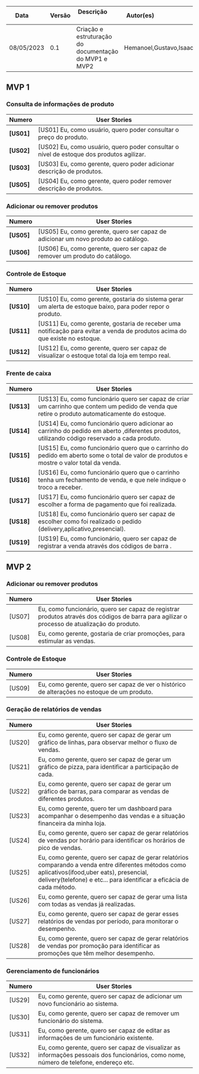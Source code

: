 | Data       | Versão | Descrição            | Autor(es)                                                   |
| ---------- | ------ | -------------------- | ------------------------------------------------------------ |
|08/05/2023 | 0.1 | Criação e estruturação do documentação do MVP1 e MVP2 | Hemanoel,Gustavo,Isaac,Milena,Daniela |

## MVP 1
### Consulta de informações  de produto
| Numero  | User Stories|
| -------------- | ----------------------------------------------------- |
|<b>[US01]</b> |[US01]</b> Eu, como usuário, quero poder consultar o preço do produto.|
|<b>[US02]</b> |[US02]</b> Eu, como usuário, quero poder consultar o nível de estoque dos produtos agilizar.|
|<b>[US03]</b> |[US03]</b> Eu, como gerente, quero poder adicionar descrição de produtos.|
|<b>[US05]</b> |[US04]</b> Eu, como gerente, quero poder remover descrição de produtos.|

### Adicionar ou remover produtos
| Numero  | User Stories|
|---------|--------------|
|<b>[US05]</b> |[US05]</b> Eu, como gerente, quero ser capaz de adicionar um novo produto ao catálogo.|
|<b>[US06]</b> |[US06]</b> Eu, como gerente, quero ser capaz de remover um produto do catálogo.|

### Controle de Estoque
| Numero  | User Stories|
|---------|--------------|
|<b>[US10]</b> |[US10]</b> Eu, como gerente, gostaria do sistema gerar um alerta de estoque baixo, para poder repor o produto.|
|<b>[US11]</b> |[US11]</b> Eu, como gerente, gostaria de receber uma notificação para evitar a venda de produtos acima do que existe no estoque.|
|<b>[US12]</b> |[US12]</b> Eu, como gerente, quero ser capaz de visualizar o estoque total da loja em tempo real.|

### Frente de caixa
| Numero  | User Stories|
|---------|--------------|
|<b>[US13]</b> |[US13]</b> Eu, como funcionário quero ser capaz de criar um carrinho que contem um pedido de venda que retire o produto automaticamente do estoque.|
|<b>[US14]</b> |[US14]</b> Eu, como funcionário quero adicionar ao carrinho  do pedido em aberto ,diferentes produtos, utilizando código reservado a cada produto.|
|<b>[US15]</b> |[US15]</b> Eu, como funcionário quero que o carrinho do pedido em aberto some o total de valor de  produtos e mostre o valor total da venda.|
|<b>[US16]</b> |[US16]</b> Eu, como funcionário quero que o carrinho tenha um fechamento de venda, e que nele indique o troco a receber.|
|<b>[US17]</b> |[US17]</b> Eu, como funcionário quero ser capaz de escolher a forma de pagamento que foi realizada.|
|<b>[US18]</b> |[US18]</b> Eu, como funcionário quero ser capaz de escolher como foi realizado o pedido (delivery,aplicativo,presencial).|
|<b>[US19]</b> |[US19]</b> Eu, como funcionário, quero ser capaz de registrar a venda através dos códigos de barra .|



## MVP 2


### Adicionar ou remover produtos
| Numero  | User Stories|
|---------|--------------|
|[US07]| Eu, como funcionário, quero ser capaz de registrar produtos através dos códigos de barra para agilizar o processo de atualização do produto.|
 |[US08]| Eu, como gerente, gostaria de criar promoções, para estimular as vendas.|
 
### Controle de Estoque
 | Numero  | User Stories|
|---------|--------------|
|[US09]| Eu, como gerente, quero ser capaz de ver o histórico de alterações no estoque de um produto.|

### Geração de relatórios de vendas
| Numero  | User Stories|
|---------|--------------|
|[US20]| Eu, como gerente, quero ser capaz de gerar um gráfico de linhas, para observar melhor o fluxo de vendas.|
 |[US21]| Eu, como gerente, quero ser capaz de gerar um gráfico de pizza, para identificar a participação de cada.|
 |[US22]| Eu, como gerente, quero ser capaz de gerar um gráfico de barras, para comparar as vendas de diferentes produtos.|
 |[US23]| Eu, como gerente, quero ter um dashboard para acompanhar o desempenho das vendas e a situação financeira da minha loja.|
|[US24]| Eu, como gerente, quero ser capaz de gerar relatórios de vendas por horário para identificar os horários de pico de vendas.|
|[US25]| Eu, como gerente, quero ser capaz de gerar relatórios comparando a venda entre diferentes métodos como aplicativos(ifood,uber eats), presencial, delivery(telefone) e etc... para identificar a eficácia de cada método.|
|[US26] |Eu, como gerente, quero ser capaz de gerar uma lista com todas as vendas já realizadas.|
 |[US27] |Eu, como gerente, quero ser capaz de gerar esses relatórios de vendas por período, para monitorar o desempenho.|
|[US28]| Eu, como gerente, quero ser capaz de gerar relatórios de vendas por promoção para identificar as promoções que têm melhor desempenho.|

### Gerenciamento de funcionários
| Numero  | User Stories|
|---------|--------------|
 |[US29] |Eu, como gerente, quero ser capaz de adicionar um novo funcionário ao sistema.|
 |[US30]| Eu, como gerente, quero ser capaz de remover um funcionário do sistema.|
 |[US31]| Eu, como gerente, quero ser capaz de editar as informações de um funcionário existente.|
 |[US32] |Eu, como gerente, quero ser capaz de visualizar as informações pessoais dos funcionários, como nome, número de telefone, endereço etc.|

